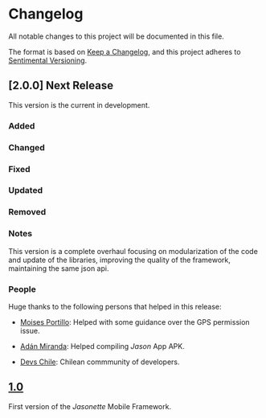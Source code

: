# Changelog
All notable changes to this project will be documented in this file.

The format is based on [Keep a Changelog](https://keepachangelog.com/en/1.0.0/),
and this project adheres to [Sentimental Versioning](http://sentimentalversioning.org/).

## [2.0.0] Next Release

This version is the current in development.

### Added

### Changed

### Fixed

### Updated

### Removed

### Notes

This version is a complete overhaul focusing on 
modularization of the code and update of the libraries, improving the quality of the framework, maintaining the same json api.

### People

Huge thanks to the following persons that helped in this release:

- [Moises Portillo](https://github.com/moizest89): Helped with some guidance over the GPS permission issue.

- [Adán Miranda](https://github.com/takakeiji): Helped compiling *Jason* App APK.

- [Devs Chile](https://devschile.cl): Chilean commmunity of developers.

## [1.0](https://github.com/jasonelle/jasonelle/releases/tag/v1.0)

First version of the *Jasonette* Mobile Framework.
